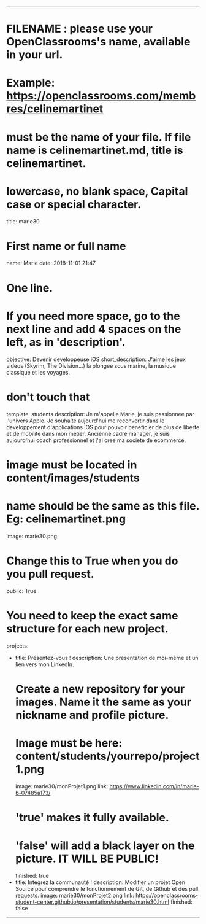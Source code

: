 ---

# FILENAME : please use your OpenClassrooms's name, available in your url.
# Example: https://openclassrooms.com/membres/celinemartinet
# must be the name of your file. If file name is celinemartinet.md, title is celinemartinet.
# lowercase, no blank space, Capital case or special character.
title: marie30

# First name or full name
name: Marie
date: 2018-11-01 21:47

# One line.
# If you need more space, go to the next line and add 4 spaces on the left, as in 'description'.
objective: Devenir developpeuse iOS
short_description: J'aime les jeux videos (Skyrim, The Division...) la plongee sous marine, la musique classique et les voyages.

# don't touch that
template: students
description:
    Je m'appelle Marie, je suis passionnee par l'univers Apple.
    Je souhaite aujourd'hui me reconvertir dans le developpement d'applications iOS
    pour pouvoir beneficier de plus de liberte et de mobilite dans mon metier.
    Ancienne cadre manager, je suis aujourd'hui coach professionnel et j'ai cree ma societe de ecommerce.
    
# image must be located in content/images/students
# name should be the same as this file. Eg: celinemartinet.png
image: marie30.png

# Change this to True when you do you pull request.
public: True

# You need to keep the exact same structure for each new project.
projects:
  - title: Présentez-vous !
    description: Une présentation de moi-même et un lien vers mon LinkedIn.
    # Create a new repository for your images. Name it the same as your nickname and profile picture.
    # Image must be here: content/students/yourrepo/project1.png
    image: marie30/monProjet1.png
    link: https://www.linkedin.com/in/marie-b-07485a173/
    # 'true' makes it fully available.
    # 'false' will add a black layer on the picture. IT WILL BE PUBLIC!
    finished: true
  - title: Intégrez la communauté !
    description: Modifier un projet Open Source pour comprendre le fonctionnement de Git, de Github et des pull requests. 
    image: marie30/monProjet2.png
    link: https://openclassrooms-student-center.github.io/presentation/students/marie30.html
    finished: false
  
---
